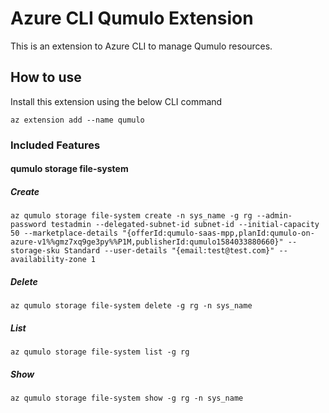 # Azure CLI Qumulo Extension #
This is an extension to Azure CLI to manage Qumulo resources.

## How to use ##
Install this extension using the below CLI command
```
az extension add --name qumulo
```

### Included Features ###
#### qumulo storage file-system ####
##### Create #####
```
az qumulo storage file-system create -n sys_name -g rg --admin-password testadmin --delegated-subnet-id subnet-id --initial-capacity 50 --marketplace-details "{offerId:qumulo-saas-mpp,planId:qumulo-on-azure-v1%%gmz7xq9ge3py%%P1M,publisherId:qumulo1584033880660}" --storage-sku Standard --user-details "{email:test@test.com}" --availability-zone 1

```

##### Delete #####
```
az qumulo storage file-system delete -g rg -n sys_name

```

##### List #####
```
az qumulo storage file-system list -g rg

```

##### Show #####
```
az qumulo storage file-system show -g rg -n sys_name

```
